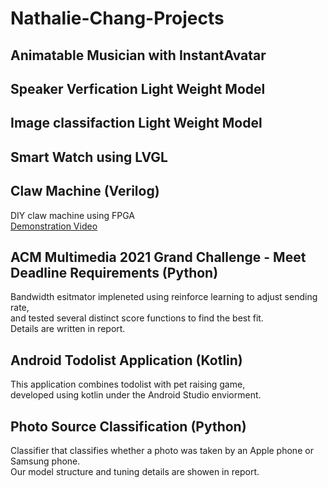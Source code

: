 # Nathalie-Chang-Projects
## Animatable Musician with InstantAvatar
## Speaker Verfication Light Weight Model
## Image classifaction Light Weight Model
## Smart Watch using LVGL
## Claw Machine (Verilog)
DIY claw machine using FPGA  
[Demonstration Video](https://youtu.be/3RMaly5097s)
## ACM Multimedia 2021 Grand Challenge - Meet Deadline Requirements (Python)
Bandwidth esitmator impleneted using reinforce learning to adjust sending rate,  
and tested several distinct score functions to find the best fit.  
Details are written in report.
## Android Todolist Application (Kotlin)
This application combines todolist with pet raising game,  
developed using kotlin under the Android Studio enviorment.
## Photo Source Classification (Python)
Classifier that classifies whether a photo was taken by an Apple phone or Samsung phone.  
Our model structure and tuning details are showen in report.
